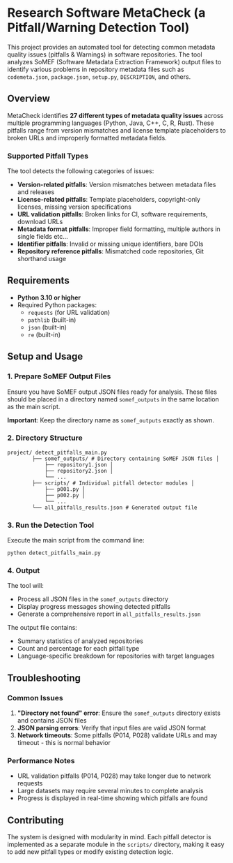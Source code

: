# Research Software MetaCheck (a Pitfall/Warning Detection Tool)

This project provides an automated tool for detecting common metadata quality issues (pitfalls & Warnings) in software repositories. The tool analyzes SoMEF (Software Metadata Extraction Framework) output files to identify various problems in repository metadata files such as `codemeta.json`, `package.json`, `setup.py`, `DESCRIPTION`, and others.

## Overview

MetaCheck identifies **27 different types of metadata quality issues** across multiple programming languages (Python, Java, C++, C, R, Rust). These pitfalls range from version mismatches and license template placeholders to broken URLs and improperly formatted metadata fields.

### Supported Pitfall Types

The tool detects the following categories of issues:

- **Version-related pitfalls**: Version mismatches between metadata files and releases
- **License-related pitfalls**: Template placeholders, copyright-only licenses, missing version specifications
- **URL validation pitfalls**: Broken links for CI, software requirements, download URLs
- **Metadata format pitfalls**: Improper field formatting, multiple authors in single fields etc...
- **Identifier pitfalls**: Invalid or missing unique identifiers, bare DOIs
- **Repository reference pitfalls**: Mismatched code repositories, Git shorthand usage

## Requirements

- **Python 3.10 or higher**
- Required Python packages:
  - `requests` (for URL validation)
  - `pathlib` (built-in)
  - `json` (built-in)
  - `re` (built-in)

## Setup and Usage

### 1. Prepare SoMEF Output Files

Ensure you have SoMEF output JSON files ready for analysis. These files should be placed in a directory named `somef_outputs` in the same location as the main script.

**Important**: Keep the directory name as `somef_outputs` exactly as shown.

### 2. Directory Structure
```
project/ detect_pitfalls_main.py 
        ├── somef_outputs/ # Directory containing SoMEF JSON files │ 
            ├── repository1.json │ 
            ├── repository2.json │ 
            └── ... 
        ├── scripts/ # Individual pitfall detector modules │ 
            ├── p001.py │ 
            ├── p002.py │ 
            └── ... 
        └── all_pitfalls_results.json # Generated output file

```

### 3. Run the Detection Tool

Execute the main script from the command line:

`python detect_pitfalls_main.py
`

### 4. Output

The tool will:
- Process all JSON files in the `somef_outputs` directory
- Display progress messages showing detected pitfalls
- Generate a comprehensive report in `all_pitfalls_results.json`

The output file contains:
- Summary statistics of analyzed repositories
- Count and percentage for each pitfall type
- Language-specific breakdown for repositories with target languages


## Troubleshooting

### Common Issues

1. **"Directory not found" error**: Ensure the `somef_outputs` directory exists and contains JSON files
3. **JSON parsing errors**: Verify that input files are valid JSON format
4. **Network timeouts**: Some pitfalls (P014, P028) validate URLs and may timeout - this is normal behavior

### Performance Notes

- URL validation pitfalls (P014, P028) may take longer due to network requests
- Large datasets may require several minutes to complete analysis
- Progress is displayed in real-time showing which pitfalls are found

## Contributing

The system is designed with modularity in mind. Each pitfall detector is implemented as a separate module in the `scripts/` directory, making it easy to add new pitfall types or modify existing detection logic.
